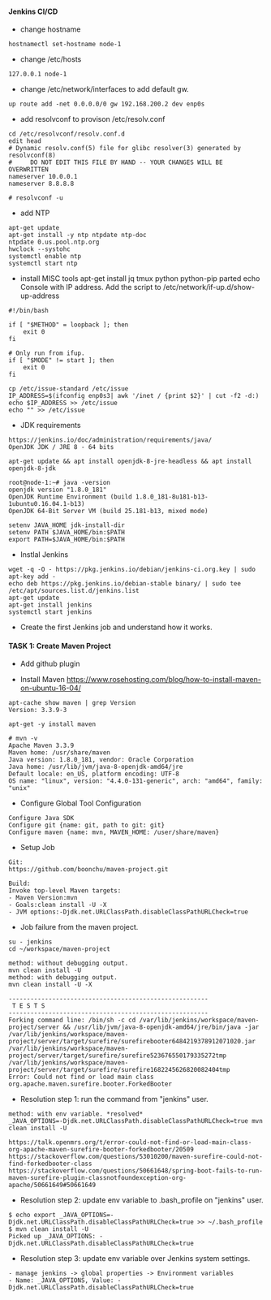 #### Jenkins CI/CD
- change hostname
```
hostnamectl set-hostname node-1
```

- change /etc/hosts
```
127.0.0.1 node-1
```

- change /etc/network/interfaces to add default gw.
```
up route add -net 0.0.0.0/0 gw 192.168.200.2 dev enp0s
```

- add resolvconf to provison /etc/resolv.conf
```
cd /etc/resolvconf/resolv.conf.d
edit head
# Dynamic resolv.conf(5) file for glibc resolver(3) generated by resolvconf(8)
#     DO NOT EDIT THIS FILE BY HAND -- YOUR CHANGES WILL BE OVERWRITTEN
nameserver 10.0.0.1
nameserver 8.8.8.8

# resolvconf -u
```

- add NTP
```
apt-get update
apt-get install -y ntp ntpdate ntp-doc
ntpdate 0.us.pool.ntp.org
hwclock --systohc
systemctl enable ntp
systemctl start ntp
```

- install MISC tools
apt-get install jq tmux python python-pip parted
echo Console with IP address. Add the script to /etc/network/if-up.d/show-up-address
```
#!/bin/bash

if [ "$METHOD" = loopback ]; then
    exit 0
fi

# Only run from ifup.
if [ "$MODE" != start ]; then
    exit 0
fi

cp /etc/issue-standard /etc/issue
IP_ADDRESS=$(ifconfig enp0s3| awk '/inet / {print $2}' | cut -f2 -d:)
echo $IP_ADDRESS >> /etc/issue
echo "" >> /etc/issue
```

- JDK requirements
```
https://jenkins.io/doc/administration/requirements/java/
OpenJDK JDK / JRE 8 - 64 bits
```
```
apt-get update && apt install openjdk-8-jre-headless && apt install openjdk-8-jdk

root@node-1:~# java -version
openjdk version "1.8.0_181"
OpenJDK Runtime Environment (build 1.8.0_181-8u181-b13-1ubuntu0.16.04.1-b13)
OpenJDK 64-Bit Server VM (build 25.181-b13, mixed mode)
```
```
setenv JAVA_HOME jdk-install-dir
setenv PATH $JAVA_HOME/bin:$PATH
export PATH=$JAVA_HOME/bin:$PATH
```

- Instlal Jenkins
```
wget -q -O - https://pkg.jenkins.io/debian/jenkins-ci.org.key | sudo apt-key add -
echo deb https://pkg.jenkins.io/debian-stable binary/ | sudo tee /etc/apt/sources.list.d/jenkins.list
apt-get update
apt-get install jenkins
systemctl start jenkins
```

- Create the first Jenkins job and understand how it works.

#### TASK 1: Create Maven Project

- Add github plugin

- Install Maven
https://www.rosehosting.com/blog/how-to-install-maven-on-ubuntu-16-04/
```
apt-cache show maven | grep Version
Version: 3.3.9-3

apt-get -y install maven

# mvn -v
Apache Maven 3.3.9
Maven home: /usr/share/maven
Java version: 1.8.0_181, vendor: Oracle Corporation
Java home: /usr/lib/jvm/java-8-openjdk-amd64/jre
Default locale: en_US, platform encoding: UTF-8
OS name: "linux", version: "4.4.0-131-generic", arch: "amd64", family: "unix"
```

- Configure Global Tool Configuration
```
Configure Java SDK
Configure git {name: git, path to git: git}
Configure maven {name: mvn, MAVEN_HOME: /user/share/maven}
```

- Setup Job
```
Git:
https://github.com/boonchu/maven-project.git

Build:
Invoke top-level Maven targets:
- Maven Version:mvn
- Goals:clean install -U -X
- JVM options:-Djdk.net.URLClassPath.disableClassPathURLCheck=true
```

- Job failure from the maven project.
```
su - jenkins
cd ~/workspace/maven-project

method: without debugging output.
mvn clean install -U 
method: with debugging output.
mvn clean install -U -X 

-------------------------------------------------------
 T E S T S
-------------------------------------------------------
Forking command line: /bin/sh -c cd /var/lib/jenkins/workspace/maven-project/server && /usr/lib/jvm/java-8-openjdk-amd64/jre/bin/java -jar /var/lib/jenkins/workspace/maven-project/server/target/surefire/surefirebooter6484219378912071020.jar /var/lib/jenkins/workspace/maven-project/server/target/surefire/surefire523676550179335272tmp /var/lib/jenkins/workspace/maven-project/server/target/surefire/surefire1682245626820082404tmp
Error: Could not find or load main class org.apache.maven.surefire.booter.ForkedBooter
```

- Resolution step 1: run the command from "jenkins" user.
```
method: with env variable. *resolved*
_JAVA_OPTIONS=-Djdk.net.URLClassPath.disableClassPathURLCheck=true mvn clean install -U

https://talk.openmrs.org/t/error-could-not-find-or-load-main-class-org-apache-maven-surefire-booter-forkedbooter/20509
https://stackoverflow.com/questions/53010200/maven-surefire-could-not-find-forkedbooter-class
https://stackoverflow.com/questions/50661648/spring-boot-fails-to-run-maven-surefire-plugin-classnotfoundexception-org-apache/50661649#50661649
```
- Resolution step 2: update env variable to .bash_profile on "jenkins" user.
```
$ echo export _JAVA_OPTIONS=-Djdk.net.URLClassPath.disableClassPathURLCheck=true >> ~/.bash_profile
$ mvn clean install -U
Picked up _JAVA_OPTIONS: -Djdk.net.URLClassPath.disableClassPathURLCheck=true
```
- Resolution step 3: update env variable over Jenkins system settings.
```
- manage jenkins -> global properties -> Environment variables 
- Name: _JAVA_OPTIONS, Value: -Djdk.net.URLClassPath.disableClassPathURLCheck=true
```
